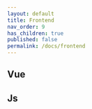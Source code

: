 ```yaml
---
layout: default
title: Frontend
nav_order: 9
has_children: true
published: false
permalink: /docs/frontend
---
```


## Vue
## Js